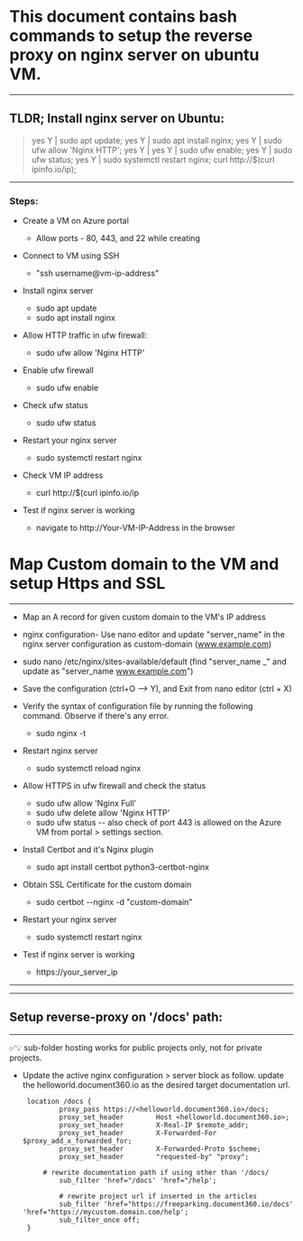 # This document contains bash commands to setup the reverse proxy on nginx server on ubuntu VM.
---
## TLDR; Install nginx server on Ubuntu:
> 
> yes Y | sudo apt update; yes Y | sudo apt install nginx; yes Y | sudo ufw allow 'Nginx HTTP'; yes Y | yes Y | sudo ufw enable; yes Y | sudo ufw status; yes Y | sudo systemctl restart nginx; curl http://$(curl ipinfo.io/ip);
---

### Steps:
- Create a VM on Azure portal
 	- Allow ports -  80, 443, and 22 while creating
 
 - Connect to VM using SSH
 	- "ssh username@vm-ip-address"
 
 - Install nginx server
	- sudo apt update
	- sudo apt install nginx

 - Allow HTTP traffic in ufw firewall:
 	- sudo ufw allow 'Nginx HTTP'

 - Enable ufw firewall
 	- sudo ufw enable	

 - Check ufw status	
 	- sudo ufw status

 - Restart your nginx server
 	- sudo systemctl restart nginx

 - Check VM IP address
 	- curl http://$(curl ipinfo.io/ip 

 - Test if nginx server is working
 	- navigate to http://Your-VM-IP-Address in the browser




# Map Custom domain to the VM and setup Https and SSL
---
 - Map an A record for given custom domain to the VM's IP address

 - nginx configuration- Use nano editor and update "server_name" in the nginx server configuration as custom-domain (www.example.com)
  - sudo nano /etc/nginx/sites-available/default
  	(find "server_name _" and update as "server_name www.example.com")
 
 - Save the configuration (ctrl+O --> Y), and Exit from nano editor (ctrl + X)

 - Verify the syntax of configuration file by running the following command. Observe if there's any error.
 	- sudo nginx -t

 - Restart nginx server
 	- sudo systemctl reload nginx

 - Allow HTTPS in ufw firewall and check the status
 	- sudo ufw allow 'Nginx Full'
	- sudo ufw delete allow 'Nginx HTTP'
	- sudo ufw status
 -- also check of port 443 is allowed on the Azure VM from portal > settings section.

 - Install Certbot and it's Nginx plugin
 	- sudo apt install certbot python3-certbot-nginx

 - Obtain SSL Certificate for the custom domain
 	- sudo certbot --nginx -d "custom-domain"

 - Restart your nginx server
 	- sudo systemctl restart nginx

 - Test if nginx server is working
 	- https://your_server_ip
----------------------------------------------------------------------------------

----------------------------------------------------------------------------------
## Setup reverse-proxy on '/docs' path:
----------------------------------------------------------------------------------
✅💡 sub-folder hosting works for public projects only, not for private projects.
 - Update the active nginx configuration > server block  as follow. update the helloworld.document360.io as the desired target documentation url.

 		location /docs {
                proxy_pass https://<helloworld.document360.io>/docs; 
                proxy_set_header        Host <helloworld.document360.io>;
                proxy_set_header        X-Real-IP $remote_addr;
                proxy_set_header        X-Forwarded-For $proxy_add_x_forwarded_for;
                proxy_set_header        X-Forwarded-Proto $scheme;
                proxy_set_header        "requested-by" "proxy";
		
	    	# rewrite documentation path if using other than '/docs/
                sub_filter 'href="/docs' 'href="/help';

                # rewrite project url if inserted in the articles
                sub_filter 'href="https://freeparking.document360.io/docs' 'href="https://mycustom.domain.com/help';
                sub_filter_once off;
        }




